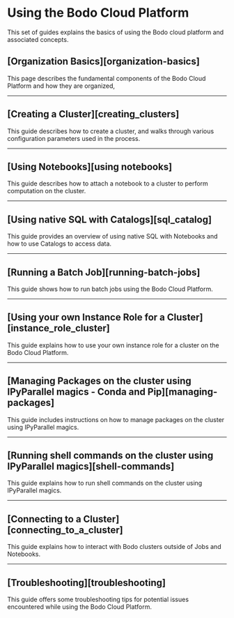 # Using the Bodo Cloud Platform
This set of guides explains the basics of using the Bodo cloud platform and associated concepts.

## [Organization Basics][organization-basics]
This page describes the fundamental components of the Bodo Cloud Platform and how they are organized, 

---

## [Creating a Cluster][creating_clusters]
This guide describes how to create a cluster, and walks through various configuration parameters used in the process.

--- 

## [Using Notebooks][using notebooks]
This guide describes how to attach a notebook to a cluster to perform computation on the cluster. 

---

## [Using native SQL with Catalogs][sql_catalog]
This guide provides an overview of using native SQL with Notebooks and how to use Catalogs to access data.

---

## [Running a Batch Job][running-batch-jobs]
This guide shows how to run batch jobs using the Bodo Cloud Platform.

---

## [Using your own Instance Role for a Cluster][instance_role_cluster]
This guide explains how to use your own instance role for a cluster on the Bodo Cloud Platform.

---

## [Managing Packages on the cluster using IPyParallel magics - Conda and Pip][managing-packages]
This guide includes instructions on how to manage packages on the cluster using IPyParallel magics.

---

## [Running shell commands on the cluster using IPyParallel magics][shell-commands]
This guide explains how to run shell commands on the cluster using IPyParallel magics.

---

## [Connecting to a Cluster][connecting_to_a_cluster]
This guide explains how to interact with Bodo clusters outside of Jobs and Notebooks.

---

## [Troubleshooting][troubleshooting]

This guide offers some troubleshooting tips for potential issues encountered while using the Bodo Cloud Platform.
